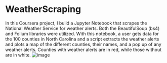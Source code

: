 # WeatherScraping
In this Coursera project, I build a Jupyter Notebook that scrapes the National Weather Service for weather alerts.  Both the BeautifulSoup (bs4) and Folium libraries were utilized. With this notebook, a user gets data for the 100 counties in North Carolina and a script extracts the weather alerts and plots a map of the different counties, their names, and a pop up of any weather alerts.  Counties with weather alerts are in red, while those without are in white.
![image](https://github.com/smstewart1/WeatherScraping/assets/107202785/f41993d2-6f0d-4ec8-9743-ffe809e330a0)
